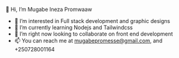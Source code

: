  👋 Hi, I’m Mugabe Ineza Promwaaw
- 👀 I’m interested in Full stack development and graphic designs
- 🌱 I’m currently learning Nodejs and Tailwindcss
- 💞️ I’m right now looking to collaborate on front end development
- 📫 You can reach me at mugabepromesse@gmail.com, and +250728001164


